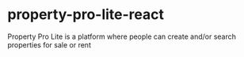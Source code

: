# property-pro-lite-react
Property Pro Lite is a platform where people can create and/or search properties for sale or rent
